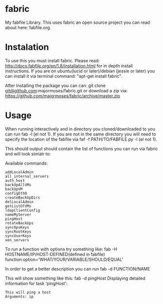 fabric
======

My fabfile Library. This uses fabric an open source project you can read about here: fabfile.org.

Instalation
======

To use this you must install fabric. Please read: http://docs.fabfile.org/en/1.8/installation.html for in depth install instructions. If you are on ubuntu(lucid or later)/debian (jessie or later) you can install it via terminal command: "apt-get install fabric". 

After Installing the package you can can: git clone git@github.com:majormoses/fabric.git or download a zip via: https://github.com/majormoses/fabric/archive/master.zip

Usage
======
When running interactively and in directory you cloned/downloaded to you can run fab -l (el not 1). If you are not in the same directory you will need to specify the location of the fabfile via faf -f PATH/TO/FABFILE.py -l (el not 1).

This should output should contain the list of functions you can run via fabric and will look simialr to:

Available commands:

    addLocalAdmin
    all_internal_servers
    auth_host
    backUpAllVMs
    backUpVM
    configEth0
    createBackUpDirs
    delLocalAdmin
    getListOfVMs
    ldapClientConfig
    nameMyServer
    pingHost
    rotateBackUps
    syncOpsKeys
    syncRootKeys
    syncUserKeys
    xen_servers


To run a function with options try something like: 
fab -H HOSTNAME/IP/HOST-DEFINED(defined in fabfile)  function:option='WHAT/YOUR/VARIABLE/SHOULD/EQUAL'

In order to get a better description you can run fab -d FUNCTION/NAME

This will show something like this:
fab -d pingHost
Displaying detailed information for task 'pingHost':

    This will ping a host
    Arguments: ip

